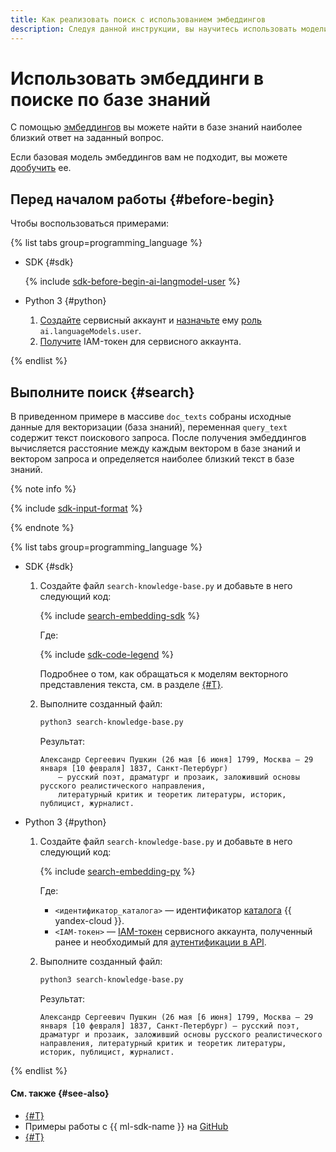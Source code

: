 ```yaml
---
title: Как реализовать поиск с использованием эмбеддингов
description: Следуя данной инструкции, вы научитесь использовать модели векторного представления текста {{ foundation-models-full-name }} для реализации поиска по базе знаний с помощью эмбеддингов.
---
```


# Использовать эмбеддинги в поиске по базе знаний

С помощью [эмбеддингов](../../concepts/embeddings.md) вы можете найти в базе знаний наиболее близкий ответ на заданный вопрос.

Если базовая модель эмбеддингов вам не подходит, вы можете [дообучить](../tuning/create-embeddings.md) ее.

## Перед началом работы {#before-begin}

Чтобы воспользоваться примерами:

{% list tabs group=programming_language %}

- SDK {#sdk}

  {% include [sdk-before-begin-ai-langmodel-user](../../../_includes/foundation-models/sdk-before-begin-ai-langmodel-user.md) %}

- Python 3 {#python}

  1. [Создайте](../../../iam/operations/sa/create.md) сервисный аккаунт и [назначьте](../../../iam/operations/sa/assign-role-for-sa.md) ему [роль](../../security/index.md#languageModels-user) `ai.languageModels.user`.
  1. [Получите](../../../iam/operations/iam-token/create-for-sa.md) IAM-токен для сервисного аккаунта.

{% endlist %}

## Выполните поиск {#search}

В приведенном примере в массиве `doc_texts` собраны исходные данные для векторизации (база знаний), переменная `query_text` содержит текст поискового запроса. После получения эмбеддингов вычисляется расстояние между каждым вектором в базе знаний и вектором запроса и определяется наиболее близкий текст в базе знаний.

{% note info %}

{% include [sdk-input-format](../../../_includes/foundation-models/sdk-input-format.md) %}

{% endnote %}

{% list tabs group=programming_language %}

- SDK {#sdk}

  1. Создайте файл `search-knowledge-base.py` и добавьте в него следующий код:

      {% include [search-embedding-sdk](../../../_includes/foundation-models/examples/search-embedding-sdk.md) %}

      Где:

      {% include [sdk-code-legend](../../../_includes/foundation-models/examples/sdk-code-legend.md) %}

      Подробнее о том, как обращаться к моделям векторного представления текста, см. в разделе [{#T}](../../concepts/embeddings.md#addressing-models).

  1. Выполните созданный файл:

      ```bash
      python3 search-knowledge-base.py
      ```

      Результат:

      ```text
      Александр Сергеевич Пушкин (26 мая [6 июня] 1799, Москва — 29 января [10 февраля] 1837, Санкт-Петербург)
          — русский поэт, драматург и прозаик, заложивший основы русского реалистического направления,
          литературный критик и теоретик литературы, историк, публицист, журналист.
      ```

- Python 3 {#python}

  1. Создайте файл `search-knowledge-base.py` и добавьте в него следующий код:

      {% include [search-embedding-py](../../../_includes/foundation-models/examples/search-embedding-py.md) %}

      Где:

      * `<идентификатор_каталога>` — идентификатор [каталога](../../../resource-manager/concepts/resources-hierarchy.md#folder) {{ yandex-cloud }}.
      * `<IAM-токен>` — [IAM-токен](../../../iam/concepts/authorization/iam-token.md) сервисного аккаунта, полученный ранее и необходимый для [аутентификации в API](../../api-ref/authentication.md).

  1. Выполните созданный файл:

      ```bash
      python3 search-knowledge-base.py
      ```

      Результат:

      ```text
      Александр Сергеевич Пушкин (26 мая [6 июня] 1799, Москва — 29 января [10 февраля] 1837, Санкт-Петербург) — русский поэт, драматург и прозаик, заложивший основы русского реалистического направления, литературный критик и теоретик литературы, историк, публицист, журналист.
      ```

{% endlist %}

#### См. также {#see-also}

* [{#T}](../../concepts/embeddings.md)
* Примеры работы с {{ ml-sdk-name }} на [GitHub](https://github.com/yandex-cloud/yandex-cloud-ml-sdk/tree/master/examples/sync/text_embeddings)
* [{#T}](../tuning/create-embeddings.md)
